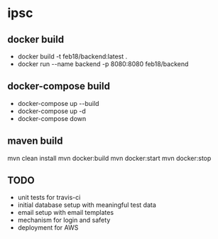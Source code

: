 # ipsc

## docker build
 - docker build -t feb18/backend:latest .
 - docker run --name backend -p 8080:8080 feb18/backend

## docker-compose build
 - docker-compose up --build
 - docker-compose up -d 
 - docker-compose down 


## maven build
mvn clean install
mvn docker:build
mvn docker:start
mvn docker:stop


## TODO
  - unit tests for travis-ci
  - initial database setup with meaningful test data
  - email setup with email templates
  - mechanism for login and safety
  - deployment for AWS
